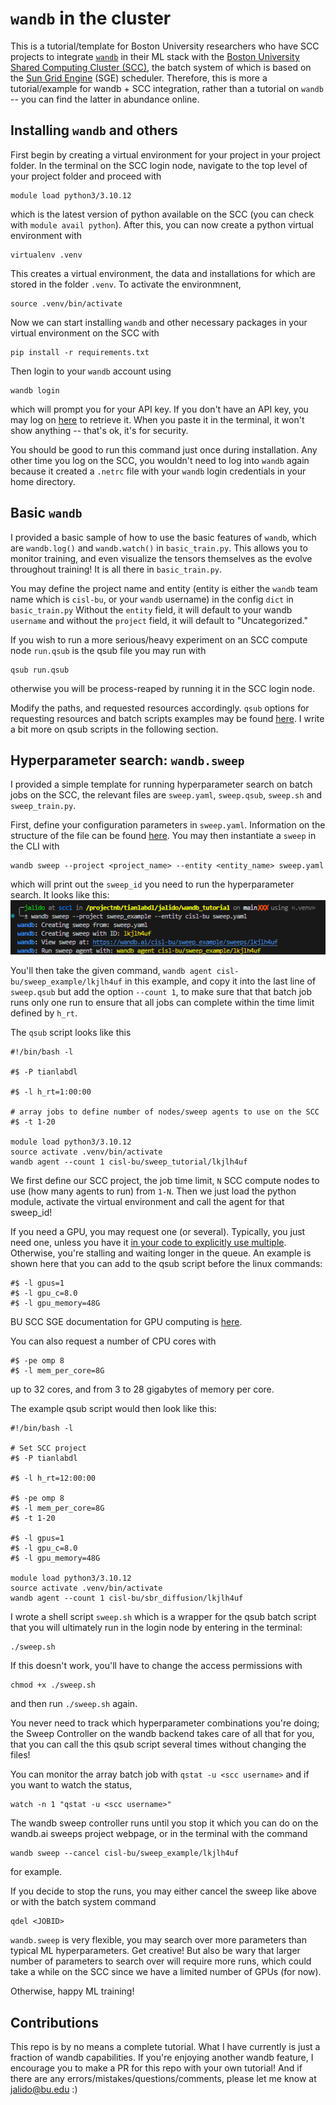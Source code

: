 # `wandb` in the cluster
This is a tutorial/template for Boston University researchers who have SCC projects to integrate [`wandb`](https://wandb.ai/site) in their ML stack with the [Boston University Shared Computing Cluster (SCC)](https://www.bu.edu/tech/support/research/computing-resources/scc/), the batch system of which is based on the [Sun Grid Engine](https://gridscheduler.sourceforge.net/) (SGE) scheduler. Therefore, this is more a tutorial/example for wandb + SCC integration, rather than a tutorial on `wandb` -- you can find the latter in abundance online.

## Installing `wandb` and others
First begin by creating a virtual environment for your project in your project folder. In the terminal on the SCC login node, navigate to the top level of your project folder and proceed with
```
module load python3/3.10.12
```
which is the latest version of python available on the SCC (you can check with `module avail python`).
After this, you can now create a python virtual environment with 
```
virtualenv .venv
```
This creates a virtual environment, the data and installations for which are stored in the folder `.venv`. To activate the environmnent,
```
source .venv/bin/activate
```

Now we can start installing `wandb` and other necessary packages in your virtual environment on the SCC with 

```
pip install -r requirements.txt
```

Then login to your `wandb` account using
```
wandb login
```
which will prompt you for your API key. If you don't have an API key, you may log on [here](https://wandb.ai/authorize) to retrieve it. When you paste it in the terminal, it won't show anything -- that's ok, it's for security.

You should be good to run this command just once during installation. Any other time you log on the SCC, you wouldn't need to log into `wandb` again because it created a `.netrc` file with your `wandb` login credentials in your home directory.

## Basic `wandb`
I provided a basic sample of how to use the basic features of `wandb`, which are `wandb.log()` and `wandb.watch()` in `basic_train.py`. This allows you to monitor training, and even visualize the tensors themselves as the evolve throughout training! It is all there in `basic_train.py`.

You may define the project name and entity (entity is either the `wandb` team name which is `cisl-bu`, or your `wandb` username) in the config `dict` in `basic_train.py`
Without the `entity` field, it will default to your wandb `username` and without the `project` field, it will default to "Uncategorized." 

If you wish to run a more serious/heavy experiment on an SCC compute node `run.qsub` is the qsub file you may run with 
```
qsub run.qsub
```
otherwise you will be process-reaped by running it in the SCC login node.

Modify the paths, and requested resources accordingly. `qsub` options for requesting resources and batch scripts examples may be found [here](https://www.bu.edu/tech/support/research/system-usage/running-jobs/submitting-jobs/). I write a bit more on qsub scripts in the following section. 

## Hyperparameter search: `wandb.sweep`
I provided a simple template for running hyperparameter search on batch jobs on the SCC, the relevant files are `sweep.yaml`, `sweep.qsub`, `sweep.sh` and `sweep_train.py`. 

First, define your configuration parameters in `sweep.yaml`. Information on the structure of the file can be found [here](https://docs.wandb.ai/guides/sweeps/define-sweep-configuration). You may then instantiate a `sweep` in the CLI with
```
wandb sweep --project <project_name> --entity <entity_name> sweep.yaml
```
which will print out the `sweep_id` you need to run the hyperparameter search. It looks like this:
![wandb sweep](assets/wandb_sweep.png)

You'll then take the given command, `wandb agent cisl-bu/sweep_example/lkjlh4uf` in this example, and copy it into the last line of `sweep.qsub` but add the option `--count 1`, to make sure that that batch job runs only one run to ensure that all jobs can complete within the time limit defined by `h_rt`.

The `qsub` script looks like this
```
#!/bin/bash -l

#$ -P tianlabdl

#$ -l h_rt=1:00:00

# array jobs to define number of nodes/sweep agents to use on the SCC
#$ -t 1-20

module load python3/3.10.12
source activate .venv/bin/activate
wandb agent --count 1 cisl-bu/sweep_tutorial/lkjlh4uf
```
We first define our SCC project, the job time limit, `N` SCC compute nodes to use (how many agents to run) from `1-N`. Then we just load the python module, activate the virtual environment and call the agent for that sweep_id! 

If you need a GPU, you may request one (or several). Typically, you just need one, unless you have it [in your code to explicitly use multiple](https://pytorch.org/tutorials/beginner/former_torchies/parallelism_tutorial.html). Otherwise, you're stalling and waiting longer in the queue. An example is shown here that you can add to the qsub script before the linux commands:
```
#$ -l gpus=1
#$ -l gpu_c=8.0
#$ -l gpu_memory=48G
```
BU SCC SGE documentation for GPU computing is [here](https://www.bu.edu/tech/support/research/software-and-programming/programming/multiprocessor/gpu-computing/).

You can also request a number of CPU cores with
```
#$ -pe omp 8
#$ -l mem_per_core=8G
```
up to 32 cores, and from 3 to 28 gigabytes of memory per core.

The example qsub script would then look like this:
```
#!/bin/bash -l

# Set SCC project
#$ -P tianlabdl

#$ -l h_rt=12:00:00

#$ -pe omp 8
#$ -l mem_per_core=8G
#$ -t 1-20

#$ -l gpus=1
#$ -l gpu_c=8.0
#$ -l gpu_memory=48G

module load python3/3.10.12
source activate .venv/bin/activate
wandb agent --count 1 cisl-bu/sbr_diffusion/lkjlh4uf
```

I wrote a shell script `sweep.sh` which is a wrapper for the qsub batch script that you will ultimately run in the login node by entering in the terminal:
```
./sweep.sh
```

If this doesn't work, you'll have to change the access permissions with
```
chmod +x ./sweep.sh
```
and then run `./sweep.sh` again.

You never need to track which hyperparameter combinations you're doing; the Sweep Controller on the wandb backend takes care of all that for you, that you can call the this qsub script several times without changing the files!

You can monitor the array batch job with `qstat -u <scc username>` and if you want to watch the status,
```
watch -n 1 "qstat -u <scc username>"
```

The wandb sweep controller runs until you stop it which you can do on the wandb.ai sweeps project webpage, or in the terminal with the command
```
wandb sweep --cancel cisl-bu/sweep_example/lkjlh4uf
```
for example.

If you decide to stop the runs, you may either cancel the sweep like above or with the batch system command 
```
qdel <JOBID>
```


`wandb.sweep` is very flexible, you may search over more parameters than typical ML hyperparameters. Get creative! But also be wary that  larger number of parameters to search over will require more runs, which could take a while on the SCC since we have a limited number of GPUs (for now).

Otherwise, happy ML training!
## Contributions
This repo is by no means a complete tutorial. What I have currently is just a fraction of wandb capabilities. If you're enjoying another wandb feature, I encourage you to make a PR for this repo with your own tutorial! And if there are any errors/mistakes/questions/comments, please let me know at jalido@bu.edu :)
